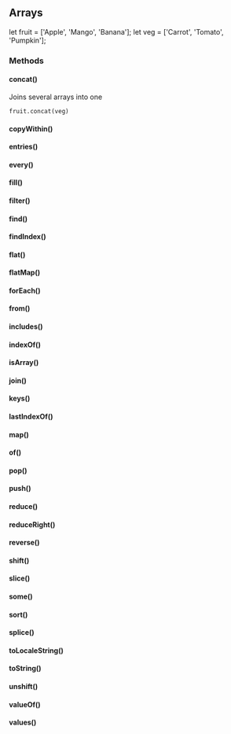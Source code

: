 ## Arrays

let fruit = ['Apple', 'Mango', 'Banana'];
let veg = ['Carrot', 'Tomato', 'Pumpkin'];

### Methods

#### concat()

Joins several arrays into one

```
fruit.concat(veg)     
```

#### copyWithin()

#### entries()

#### every()

#### fill()

#### filter()

#### find()

#### findIndex()

#### flat()

#### flatMap()

#### forEach()

#### from()

#### includes()

#### indexOf()

#### isArray()

#### join()

#### keys()

#### lastIndexOf()

#### map()

#### of()

#### pop()

#### push()

#### reduce()

#### reduceRight()

#### reverse()

#### shift()

#### slice()

#### some()

#### sort()

#### splice()

#### toLocaleString()

#### toString()

#### unshift()

#### valueOf()

#### values()

